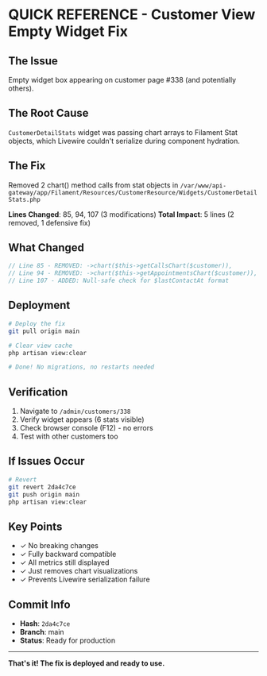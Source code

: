 # QUICK REFERENCE - Customer View Empty Widget Fix

## The Issue
Empty widget box appearing on customer page #338 (and potentially others).

## The Root Cause
`CustomerDetailStats` widget was passing chart arrays to Filament Stat objects, which Livewire couldn't serialize during component hydration.

## The Fix
Removed 2 chart() method calls from stat objects in `/var/www/api-gateway/app/Filament/Resources/CustomerResource/Widgets/CustomerDetailStats.php`

**Lines Changed**: 85, 94, 107 (3 modifications)
**Total Impact**: 5 lines (2 removed, 1 defensive fix)

## What Changed
```php
// Line 85 - REMOVED: ->chart($this->getCallsChart($customer)),
// Line 94 - REMOVED: ->chart($this->getAppointmentsChart($customer)),
// Line 107 - ADDED: Null-safe check for $lastContactAt format
```

## Deployment
```bash
# Deploy the fix
git pull origin main

# Clear view cache
php artisan view:clear

# Done! No migrations, no restarts needed
```

## Verification
1. Navigate to `/admin/customers/338`
2. Verify widget appears (6 stats visible)
3. Check browser console (F12) - no errors
4. Test with other customers too

## If Issues Occur
```bash
# Revert
git revert 2da4c7ce
git push origin main
php artisan view:clear
```

## Key Points
- ✓ No breaking changes
- ✓ Fully backward compatible
- ✓ All metrics still displayed
- ✓ Just removes chart visualizations
- ✓ Prevents Livewire serialization failure

## Commit Info
- **Hash**: `2da4c7ce`
- **Branch**: main
- **Status**: Ready for production

---

**That's it! The fix is deployed and ready to use.**
